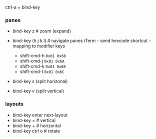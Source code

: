 ctrl-a = bind-key

### panes
* bind-key z # zoom (expand)
* bind-key (h j k l) # navigate panes
  iTerm - send hexcode shortcut - mapping to modifier keys
  * shift-cmd-h `0x01 0x68`
  * shift-cmd-j `0x01 0x6A`
  * shift-cmd-k `0x01 0x6B`
  * shift-cmd-l `0x01 0x6C`
  
* bind-key s (split horizonal)
* bind-key v (split vertical)

### layouts
* bind-key enter next-layout
* bind-key = # vertical
* bind-key + # horizontal
* bind-key ctrl o # rotate

